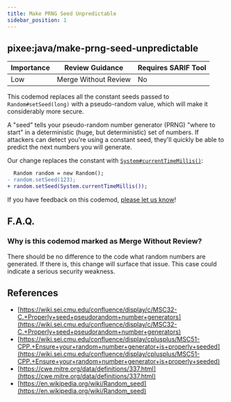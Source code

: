 ```yaml
---
title: Make PRNG Seed Unpredictable
sidebar_position: 1
---
```


## pixee:java/make-prng-seed-unpredictable

| Importance | Review Guidance      | Requires SARIF Tool |
|------------|----------------------|---------------------|
 | Low        | Merge Without Review | No                  |

This codemod replaces all the constant seeds passed to `Random#setSeed(long)` with a pseudo-random value, which will make it considerably more secure.

A "seed" tells your pseudo-random number generator (PRNG) "where to start" in a deterministic (huge, but deterministic) set of numbers. If attackers can detect you're using a constant seed, they'll quickly be able to predict the next numbers you will generate.

Our change replaces the constant with [`System#currentTimeMillis()`](https://docs.oracle.com/javase/7/docs/api/java/lang/System.html#currentTimeMillis()):

```diff
  Random random = new Random();
- random.setSeed(123);
+ random.setSeed(System.currentTimeMillis());
```


If you have feedback on this codemod, [please let us know](mailto:feedback@pixee.ai)!

## F.A.Q. 

### Why is this codemod marked as Merge Without Review?

There should be no difference to the code what random numbers are generated. If there is, this change will surface that issue. This case could indicate a serious security weakness.

## References

* [https://wiki.sei.cmu.edu/confluence/display/c/MSC32-C.+Properly+seed+pseudorandom+number+generators](https://wiki.sei.cmu.edu/confluence/display/c/MSC32-C.+Properly+seed+pseudorandom+number+generators)
* [https://wiki.sei.cmu.edu/confluence/display/cplusplus/MSC51-CPP.+Ensure+your+random+number+generator+is+properly+seeded](https://wiki.sei.cmu.edu/confluence/display/cplusplus/MSC51-CPP.+Ensure+your+random+number+generator+is+properly+seeded)
* [https://cwe.mitre.org/data/definitions/337.html](https://cwe.mitre.org/data/definitions/337.html)
* [https://en.wikipedia.org/wiki/Random_seed](https://en.wikipedia.org/wiki/Random_seed)